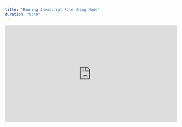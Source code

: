 ```yaml
---
title: "Running Javascript File Using Node"
duration: "8:49"
---
```


<iframe width="560" height="315" src="https://www.youtube.com/embed/W94ERNttj3M" title="YouTube video player" frameborder="0" allow="accelerometer; autoplay; clipboard-write; encrypted-media; gyroscope; picture-in-picture; web-share" allowfullscreen></iframe>